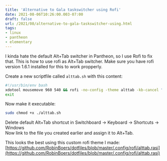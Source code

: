 ```yaml
---
title: 'Alternative to Gala taskswitcher using Rofi'
date: 2021-08-06T10:26:00.003-07:00
draft: false
url: /2021/08/alternative-to-gala-taskswitcher-using.html
tags: 
- linux
- pantheon
- elementary
---
```


I kinda hate the default Alt+Tab switcher in Pantheon, so I use Rofi to fix that. This is how to use rofi as Alt+Tab switcher. Make sure you have rofi version 1.6.1 installed for this to work propperly.

Create a new scriptfile called `alttab.sh` with this content:

```bash
#!/usr/bin/env bash  
xdotool mousemove 960 540 && rofi -no-config -theme alttab -kb-cancel "Alt+Escape,Escape" -kb-accept-entry '!Alt-Tab,!Alt+Down,!Alt+ISO_Left_Tab,!Alt+Up,Return,!Alt+Alt_L' -kb-row-down 'Alt-Tab,Alt+Down,Down,ISO_Left_Tab' -kb-row-up 'Alt+ISO_Left_Tab,Alt+Up,Up' -show window -selected-row 1   
exit  
```

Now make it executable:

```bash
sudo chmod +x ./alttab.sh  
```

Delete default Alt+Tab shortcut in Switchboard -> Keyboard -> Shortcuts -> Windows  
Now link to the file you created earlier and assign it to Alt+Tab.

This looks the best using this custom rofi theme I made: [https://github.com/RobinBoers/dotfiles/blob/master/.config/rofi/alttab.rasi](https://github.com/RobinBoers/dotfiles/blob/master/.config/rofi/alttab.rasi)

